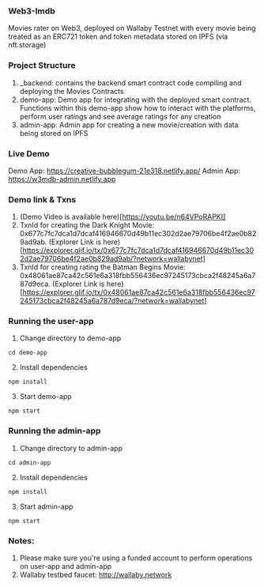 ### Web3-Imdb 
Movies rater on Web3, deployed on Wallaby Testnet with every movie being treated as an ERC721 token and token metadata stored on IPFS (via nft.storage)

### Project Structure
1. _backend: contains the backend smart contract code compiling and deploying the Movies Contracts
2. demo-app: Demo app for integrating with the deployed smart contract. Functions within this demo-app show how to interact with the platforms, perform user ratings and see average ratings for any creation
3. admin-app: Admin app for creating a new movie/creation with data being stored on IPFS

### Live Demo
Demo App: https://creative-bubblegum-21e318.netlify.app/
Admin App: https://w3mdb-admin.netlify.app

### Demo link & Txns
1. (Demo Video is available here)[https://youtu.be/n64VPoRAPKI]
2. TxnId for creating the Dark Knight Movie: 0x677c7fc7dca1d7dcaf416946670d49b11ec302d2ae79706be4f2ae0b829ad9ab. (Explorer Link is here)[https://explorer.glif.io/tx/0x677c7fc7dca1d7dcaf416946670d49b11ec302d2ae79706be4f2ae0b829ad9ab/?network=wallabynet]
3. TxnId for creating rating the Batman Begins Movie: 0x48061ae87ca42c561e6a318fbb556436ec97245173cbca2f48245a6a787d9eca. (Explorer Link is here)[https://explorer.glif.io/tx/0x48061ae87ca42c561e6a318fbb556436ec97245173cbca2f48245a6a787d9eca/?network=wallabynet]

### Running the user-app
1. Change directory to demo-app
```
cd demo-app
```
2. Install dependencies
```
npm install
```
3. Start demo-app
```
npm start
```

### Running the admin-app
1. Change directory to admin-app
```
cd admin-app
```
2. Install dependencies
```
npm install
```
3. Start admin-app
```
npm start
```

### Notes:
1. Please make sure you're using a funded account to perform operations on user-app and admin-app
2. Wallaby testbed faucet: http://wallaby.network